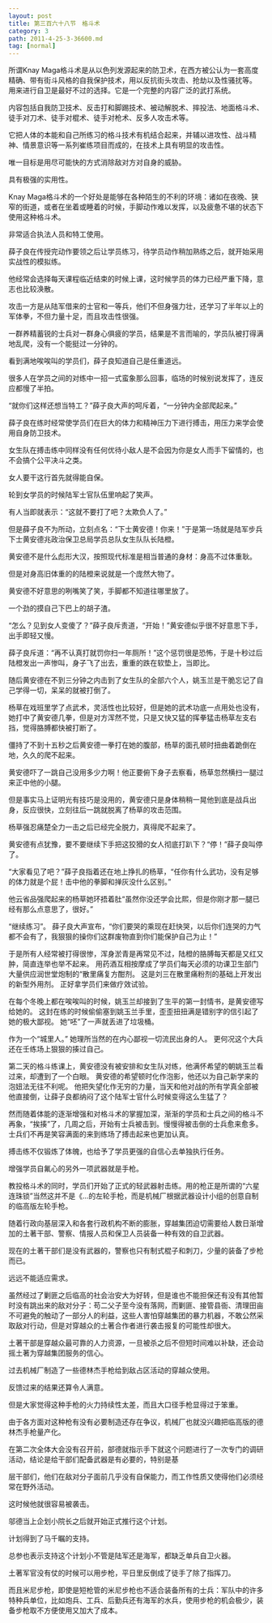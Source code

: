 ```yaml
---
layout: post
title: 第三百六十八节　格斗术
category: 3
path: 2011-4-25-3-36600.md
tag: [normal]
---
```


所谓Knay Maga格斗术是从以色列发源起来的防卫术，在西方被公认为一套高度精确、带有街斗风格的自我保护技术，用以反抗街头攻击、抢劫以及性骚扰等。 用来进行自卫是最好不过的选择。它是一个完整的内容广泛的武打系统。

内容包括自我防卫技术、反击打和脚踢技术、被动解脱术、摔投法、地面格斗术、徒手对刀术、徒手对棍术、徒手对枪术、反多人攻击术等。

它把人体的本能和自己所练习的格斗技术有机结合起来，并辅以进攻性、战斗精神、情景意识等一系列崔练项目而成的，在技术上具有明显的攻击性。

唯一目标是用尽可能快的方式消除敌对方对自身的威胁。

具有极强的实用性。

Knay Maga格斗术的一个好处是能够在各种陌生的不利的环境：诸如在夜晚、狭窄的街道，或者在坐着或睡着的时候，手脚动作难以发挥，以及疲惫不堪的状态下使用这种格斗术。

非常适合执法人员和特工使用。

薛子良在传授完动作要领之后让学员练习，待学员动作稍加熟练之后，就开始采用实战性的模拟练。

他经常会选择每天课程临近结束的时候上课，这时候学员的体力已经严重下降，意志也比较涣散。

攻击一方是从陆军借来的士官和一等兵，他们不但身强力壮，还学习了半年以上的军体拳，不但力量十足，而且攻击性很强。

一群养精蓄锐的士兵对一群身心俱疲的学员，结果是不言而喻的，学员队被打得满地乱爬，没有一个能挺过一分钟的。

看到满地唉唉叫的学员们，薛子良知道自己是任重道远。

很多人在学员之间的对练中一招一式蛮象那么回事，临场的时候别说发挥了，连反应都慢了半拍。

“就你们这样还想当特工？”薛子良大声的呵斥着，“一分钟内全部爬起来。”

薛子良在练时经常使学员们在巨大的体力和精神压力下进行搏击，用压力来学会使用自身防卫技术。

女生队在搏击练中同样没有任何优待小敌人是不会因为你是女人而手下留情的，也不会搞个公平决斗之类。

女人要干这行首先就得能自保。

轮到女学员的时候陆军士官队伍里响起了笑声。

有人当即就表示：“这就不要打了吧？太欺负人了。”

但是薛子良不为所动，立刻点名：“下士黄安德！你来！”于是第一场就是陆军步兵下士黄安德兆政治保卫总局学员总队女生队队长陆橙。

黄安德不是什么彪形大汉，按照现代标准是相当普通的身材：身高不过体重耿。

但是对身高旧体重的的陆橙来说就是一个庞然大物了。

黄安德不好意思的咧嘴笑了笑，手脚都不知道往哪里放了。

一个劲的摸自己下巴上的胡子渣。

“怎么？见到女人变傻了？”薛子良斥责道，“开始！”黄安德似乎很不好意思下手，出手即轻又慢。

薛子良斥道：“再不认真打就罚你扫一年厕所！”这个惩罚很是恐怖，于是十秒过后陆橙发出一声惨叫，身子飞了出去，重重的跌在软垫上，当即比。

随后黄安德在不到三分钟之内击到了女生队的全部六个人，姚玉兰是干脆忘记了自己学得一切，呆呆的就被打倒了。

杨草在戏班里学了点武术，灵活性也比较好，但是她的武术功底一点用处也没有，她打中了黄安德几拳，但是对方浑然不觉，只是又快又猛的挥拳猛击杨草左支右挡，觉得胳膊都快被打断了。

僵持了不到十五秒之后黄安德一拳打在她的腹部，杨草的面孔顿时扭曲着跪倒在地，久久的爬不起来。

黄安德吓了一跳自己没用多少力啊！他正要俯下身子去察看，杨草忽然横扫一腿过来正中他的小腿。

但是事实马上证明光有技巧是没用的，黄安德只是身体稍稍一晃他到底是战兵出身，反应很快，立刻往后一跳就脱离了杨草的攻击范围。

杨草强忍痛楚全力一击之后已经完全脱力，真得爬不起来了。

黄安德有点犹豫，要不要继续下手把这狡猾的女人彻底打趴下？“停！”薛子良叫停了。

“大家看见了吧？”薛子良指着还在地上挣扎的杨草，“任你有什么武功，没有足够的体力就是个屁！击中他的拳脚和掸灰没什么区别。”

他云省品强爬起来的杨草她环捂着肚“虽然你没还学会比熙，但是你刚才那一腿已经有那么点意思了，很好。”

“继续练习”。 薛子良大声宣布，“你们要哭的乘现在赶快哭，以后你们连哭的力气都不会有了，我狠狠的操你们这群废物直到你们能保护自己为止！”

于是所有人经常被打得很惨，浑身淤青是再常见不过，陆橙的胳膊每天都是又红又肿，简直连举也举不起来。 用药酒互相按摩成了学员们每天必须的功课卫生部门大量供应润世堂炮制的“散里痛复方酣剂。 这是刘三在散里痛粉剂的基础上开发出的新型外用剂。 正好拿学员们来做疗效试验。

在每个冬晚上都在唉唉叫的时候，姚玉兰却接到了生平的第一封情书，是黄安德写给她的。 这封在练的时候偷偷塞到姚玉兰手里，歪歪扭扭满是错别字的信引起了她的极大鄙视。 她“呸”了一声就丢进了垃圾桶。

作为一个“城里人。” 她理所当然的在内心鄙视一切流民出身的人。 更何况这个大兵还在壬练场上狠狠的揍过自己。

第二天的格斗练课上，黄安德没有被安排和女生队对练，他满怀希望的朝姚玉兰看过来，却遭到了一个白眼。 黄安德的希望顿时化作泡影，他还以为自己新学来的泡妞法无往不利呢。 他把失望化作无穷的力量，当天和他对战的所有学真全部被他直接倒，让薛子良都纳闷了这个陆军士官什么时候变得这么生猛了？

然而随着体能的逐渐增强和对格斗术的掌握加深，渐渐的学员和士兵之间的格斗不再象，“挨揍”了，几周之后，开始有士兵被击到。慢慢得被击倒的士兵愈来愈多。士兵们不再是笑容满面的来到练场了搏击起来也更加认真。

搏击练不仅锻炼了体魄，也给予了学员更强的自信心去单独执行任务。

增强学员自氟心的另外一项武器就是手枪。

教投格斗术的同时，学员们开始了正式的轻武器射击练。用的枪正是所谓的“六星连珠锁”当然这并不是《…的左轮手枪，而是机械厂根据武器设计小组的创意自制的临高版左轮手枪。

随着行政向基层深入和各套行政机构不断的膨胀，穿越集团迫切需要给人数日渐增加的土著干部、警察、情报人员和保卫人员装备一种有效的自卫武器。

现在的土著干部们是没有武器的，警察也只有制式棍子和刺刀，少量的装备了步枪而已。

远远不能适应需求。

虽然经过了剿匪之后临高的社会治安大为好转，但是谁也不能担保还有没有其他暂时没有跳出来的敌对分子：苟二父子至今没有落网，而剿匪、接管县衙、清理田亩不可避免的触动了一部分人的利益，这些人害怕穿越集团的暴力机器，不敢公然采取敌对行动，但是对穿越众的土著合作者进行袭击报复的可能性却很大。

土著干部是穿越众最可靠的人力资源，一旦被杀之后不但短时间难以补缺，还会动摇土著为穿越集团服务的信心。

过去机械厂制造了一些德林杰手枪给到敌占区活动的穿越众使用。

反馈过来的结果还算令人满意。

但是大家觉得这种手枪的火力持续性太差，而且大口径手枪显得过于笨重。

由于各方面对这种枪有没有必要制造还存在争议，机械厂也就没兴趣把临高版的德林杰手枪量产化。

在第二次全体大会没有召开前，部德就指示手下就这个问题进行了一次专门的调研活动，结论是给干部们配备武器是有必要的，特别是基

层干部们，他们在敌对分子面前几乎没有自保能力，而工作性质又使得他们必须经常在野外活动。

这时候他就很容易被袭击。

邬德当上企划小院长之后就开始正式推行这个计划。

计划得到了马千瞩的支持。

总参也表示支持这个计划小不管是陆军还是海军，都缺乏单兵自卫火器。

土著军官没有仗的时候可以用步枪，平日里反倒成了徒手了除了指挥刀。

而且米尼步枪，即使是短枪管的米尼步枪也不适合装备所有的士兵：军队中的许多特种兵单位，比如炮兵、工兵、后勤兵还有海军的水兵，使用步枪的机会极少，装备步枪取不方便使用又加大了成本。